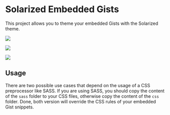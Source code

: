 # Solarized Embedded Gists

This project allows you to theme your embedded Gists with the Solarized theme.

<img src="http://tiborsimon.github.io/images/solarized-gist-demo-image.png" />

<a href="http://tiborsimon.github.io/tools/solarized-theme-for-embedded-gists/" target="_blank"><img src="http://tiborsimon.github.io/images/corresponding-article.png" /></a>

<a href="http://tiborsimon.github.io/tools/solarized-theme-for-embedded-gists\#discussion" target="_blank"><img src="http://tiborsimon.github.io/images/join-to-the-discussion.png" /></a>

## Usage

There are two possible use cases that depend on the usage of a CSS preprocessor like SASS. If you are using SASS, you should copy the content of the `sass` folder to your CSS files, otherwise copy the content of the `css` folder. Done, both version will override the CSS rules of your embedded Gist snippets.

